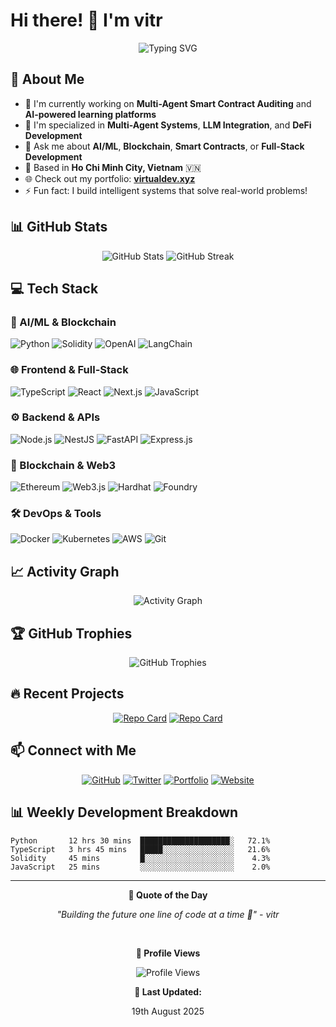 # Hi there! 👋 I'm vitr

<div align="center">
  <img src="https://readme-typing-svg.herokuapp.com?font=Fira+Code&size=30&pause=1000&color=2E9EF7&center=true&vCenter=true&width=600&lines=AI+%26+Blockchain+Developer;Multi-Agent+Systems+Expert;Smart+Contract+Auditor;Building+the+future+🚀" alt="Typing SVG" />
</div>

## 🚀 About Me

- 🔭 I'm currently working on **Multi-Agent Smart Contract Auditing** and **AI-powered learning platforms**
- 🌱 I'm specialized in **Multi-Agent Systems**, **LLM Integration**, and **DeFi Development**
- 💬 Ask me about **AI/ML**, **Blockchain**, **Smart Contracts**, or **Full-Stack Development**
- 📍 Based in **Ho Chi Minh City, Vietnam** 🇻🇳
- 🌐 Check out my portfolio: **[virtualdev.xyz](https://virtualdev.xyz)**
- ⚡ Fun fact: I build intelligent systems that solve real-world problems!

## 📊 GitHub Stats

<div align="center">
  
  <!-- START:github-stats -->
  <img src="https://github-readme-stats.vercel.app/api?username=videv93&show_icons=true&theme=tokyonight&hide_border=true&count_private=true" alt="GitHub Stats" />
  
  <img src="https://github-readme-streak-stats.herokuapp.com/?user=videv93&theme=tokyonight&hide_border=true" alt="GitHub Streak" />
  <!-- END:github-stats -->

</div>

## 💻 Tech Stack

<!-- START:tech-stack -->
### 🤖 AI/ML & Blockchain
![Python](https://img.shields.io/badge/Python-3776AB?style=for-the-badge&logo=python&logoColor=white)
![Solidity](https://img.shields.io/badge/Solidity-363636?style=for-the-badge&logo=solidity&logoColor=white)
![OpenAI](https://img.shields.io/badge/OpenAI-412991?style=for-the-badge&logo=openai&logoColor=white)
![LangChain](https://img.shields.io/badge/LangChain-1C3C3C?style=for-the-badge&logo=langchain&logoColor=white)

### 🌐 Frontend & Full-Stack
![TypeScript](https://img.shields.io/badge/TypeScript-007ACC?style=for-the-badge&logo=typescript&logoColor=white)
![React](https://img.shields.io/badge/React-20232A?style=for-the-badge&logo=react&logoColor=61DAFB)
![Next.js](https://img.shields.io/badge/Next.js-000000?style=for-the-badge&logo=next.js&logoColor=white)
![JavaScript](https://img.shields.io/badge/JavaScript-F7DF1E?style=for-the-badge&logo=javascript&logoColor=black)

### ⚙️ Backend & APIs
![Node.js](https://img.shields.io/badge/Node.js-43853D?style=for-the-badge&logo=node.js&logoColor=white)
![NestJS](https://img.shields.io/badge/NestJS-E0234E?style=for-the-badge&logo=nestjs&logoColor=white)
![FastAPI](https://img.shields.io/badge/FastAPI-005571?style=for-the-badge&logo=fastapi&logoColor=white)
![Express.js](https://img.shields.io/badge/Express.js-404D59?style=for-the-badge&logo=express&logoColor=white)

### 🔗 Blockchain & Web3
![Ethereum](https://img.shields.io/badge/Ethereum-3C3C3D?style=for-the-badge&logo=ethereum&logoColor=white)
![Web3.js](https://img.shields.io/badge/Web3.js-F16822?style=for-the-badge&logo=web3.js&logoColor=white)
![Hardhat](https://img.shields.io/badge/Hardhat-FFF100?style=for-the-badge&logo=hardhat&logoColor=black)
![Foundry](https://img.shields.io/badge/Foundry-000000?style=for-the-badge&logo=foundry&logoColor=white)

### 🛠️ DevOps & Tools
![Docker](https://img.shields.io/badge/Docker-2CA5E0?style=for-the-badge&logo=docker&logoColor=white)
![Kubernetes](https://img.shields.io/badge/Kubernetes-326ce5.svg?style=for-the-badge&logo=kubernetes&logoColor=white)
![AWS](https://img.shields.io/badge/AWS-232F3E?style=for-the-badge&logo=amazon-aws&logoColor=white)
![Git](https://img.shields.io/badge/Git-F05032?style=for-the-badge&logo=git&logoColor=white)
<!-- END:tech-stack -->

## 📈 Activity Graph

<!-- START:activity-graph -->
<div align="center">
  <img src="https://github-readme-activity-graph.vercel.app/graph?username=videv93&theme=tokyo-night&hide_border=true" alt="Activity Graph" />
</div>
<!-- END:activity-graph -->

## 🏆 GitHub Trophies

<!-- START:github-trophies -->
<div align="center">
  <img src="https://github-profile-trophy.vercel.app/?username=videv93&theme=tokyonight&no-frame=true&no-bg=true&row=1&column=7" alt="GitHub Trophies" />
</div>
<!-- END:github-trophies -->

## 🔥 Recent Projects

<!-- START:recent-projects -->
<div align="center">
  
  [![Repo Card](https://github-readme-stats.vercel.app/api/pin/?username=videv93&repo=Smart-Money-Tracking&theme=tokyonight&hide_border=true)](https://github.com/videv93/Smart-Money-Tracking)
  [![Repo Card](https://github-readme-stats.vercel.app/api/pin/?username=videv93&repo=coffee-pos-microservies&theme=tokyonight&hide_border=true)](https://github.com/videv93/coffee-pos-microservies)

</div>
<!-- END:recent-projects -->

## 📫 Connect with Me

<div align="center">
  
  [![GitHub](https://img.shields.io/badge/GitHub-100000?style=for-the-badge&logo=github&logoColor=white)](https://github.com/videv93)
  [![Twitter](https://img.shields.io/badge/Twitter-1DA1F2?style=for-the-badge&logo=twitter&logoColor=white)](https://twitter.com/videv93)
  [![Portfolio](https://img.shields.io/badge/Portfolio-FF5722?style=for-the-badge&logo=google-chrome&logoColor=white)](https://virtualdev.xyz)
  [![Website](https://img.shields.io/badge/Website-4285F4?style=for-the-badge&logo=google-chrome&logoColor=white)](https://vittr.dev)

</div>

## 📊 Weekly Development Breakdown

<!-- START:waka-stats -->
```text
Python       12 hrs 30 mins  ████████████████████░   72.1%
TypeScript   3 hrs 45 mins   █████░░░░░░░░░░░░░░░░   21.6%
Solidity     45 mins         █░░░░░░░░░░░░░░░░░░░░    4.3%
JavaScript   25 mins         ░░░░░░░░░░░░░░░░░░░░░    2.0%
```
<!-- END:waka-stats -->

---

<div align="center">
  
  **💬 Quote of the Day**
  
  <!-- START:quote -->
  <i>"Building the future one line of code at a time 🚀" - vitr</i>
  <!-- END:quote -->
  
  <br/>
  
  **👀 Profile Views**
  
  ![Profile Views](https://komarev.com/ghpvc/?username=videv93&color=2e9ef7&style=flat-square&label=Profile+Views)
  
  **📅 Last Updated:** 
  <!-- START:last-updated -->
  19th August 2025
  <!-- END:last-updated -->

</div>
